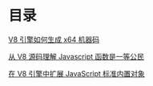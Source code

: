 # 目录
[V8 引擎如何生成 x64 机器码](https://github.com/xudale/blog/blob/master/v8%E5%BC%95%E6%93%8E%E5%A6%82%E4%BD%95%E7%94%9F%E6%88%90x64%E6%9C%BA%E5%99%A8%E7%A0%81.md "V8 引擎如何生成 x64 机器码")

[从 V8 源码理解 Javascript 函数是一等公民](https://github.com/xudale/blog/blob/master/%E4%BB%8E%20V8%20%E6%BA%90%E7%A0%81%E7%90%86%E8%A7%A3%20Javascript%20%E5%87%BD%E6%95%B0%E6%98%AF%E4%B8%80%E7%AD%89%E5%85%AC%E6%B0%91.md "从 V8 源码理解 Javascript 函数是一等公民")

[在 V8 引擎中扩展 JavaScript 标准内置对象](https://github.com/xudale/blog/blob/master/%E5%9C%A8%20V8%20%E5%BC%95%E6%93%8E%E4%B8%AD%E6%89%A9%E5%B1%95%20JavaScript%20%E6%A0%87%E5%87%86%E5%86%85%E7%BD%AE%E5%AF%B9%E8%B1%A1.md "在 V8 引擎中扩展 JavaScript 标准内置对象")
